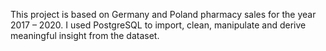 This project is based on Germany and Poland pharmacy sales for the year 2017 – 2020. I used PostgreSQL to import, clean, manipulate and derive meaningful insight from the dataset.
